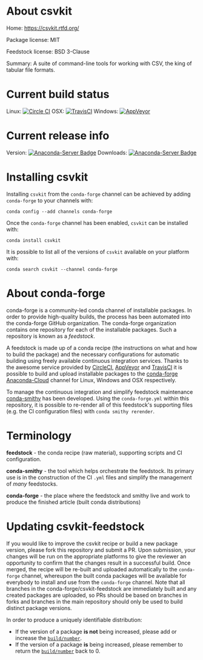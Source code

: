 About csvkit
============

Home: https://csvkit.rtfd.org/

Package license: MIT

Feedstock license: BSD 3-Clause

Summary: A suite of command-line tools for working with CSV, the king of tabular file formats.



Current build status
====================

Linux: [![Circle CI](https://circleci.com/gh/conda-forge/tmpwo32b6gf-feedstock.svg?style=shield)](https://circleci.com/gh/conda-forge/tmpwo32b6gf-feedstock)
OSX: [![TravisCI](https://travis-ci.org/conda-forge/tmpwo32b6gf-feedstock.svg?branch=master)](https://travis-ci.org/conda-forge/tmpwo32b6gf-feedstock)
Windows: [![AppVeyor](https://ci.appveyor.com/api/projects/status/github/conda-forge/tmpwo32b6gf-feedstock?svg=True)](https://ci.appveyor.com/project/conda-forge/tmpwo32b6gf-feedstock/branch/master)

Current release info
====================
Version: [![Anaconda-Server Badge](https://anaconda.org/conda-forge/csvkit/badges/version.svg)](https://anaconda.org/conda-forge/csvkit)
Downloads: [![Anaconda-Server Badge](https://anaconda.org/conda-forge/csvkit/badges/downloads.svg)](https://anaconda.org/conda-forge/csvkit)

Installing csvkit
=================

Installing `csvkit` from the `conda-forge` channel can be achieved by adding `conda-forge` to your channels with:

```
conda config --add channels conda-forge
```

Once the `conda-forge` channel has been enabled, `csvkit` can be installed with:

```
conda install csvkit
```

It is possible to list all of the versions of `csvkit` available on your platform with:

```
conda search csvkit --channel conda-forge
```


About conda-forge
=================

conda-forge is a community-led conda channel of installable packages.
In order to provide high-quality builds, the process has been automated into the
conda-forge GitHub organization. The conda-forge organization contains one repository
for each of the installable packages. Such a repository is known as a *feedstock*.

A feedstock is made up of a conda recipe (the instructions on what and how to build
the package) and the necessary configurations for automatic building using freely
available continuous integration services. Thanks to the awesome service provided by
[CircleCI](https://circleci.com/), [AppVeyor](http://www.appveyor.com/)
and [TravisCI](https://travis-ci.org/) it is possible to build and upload installable
packages to the [conda-forge](https://anaconda.org/conda-forge)
[Anaconda-Cloud](http://docs.anaconda.org/) channel for Linux, Windows and OSX respectively.

To manage the continuous integration and simplify feedstock maintenance
[conda-smithy](http://github.com/conda-forge/conda-smithy) has been developed.
Using the ``conda-forge.yml`` within this repository, it is possible to re-render all of
this feedstock's supporting files (e.g. the CI configuration files) with ``conda smithy rerender``.


Terminology
===========

**feedstock** - the conda recipe (raw material), supporting scripts and CI configuration.

**conda-smithy** - the tool which helps orchestrate the feedstock.
                   Its primary use is in the construction of the CI ``.yml`` files
                   and simplify the management of *many* feedstocks.

**conda-forge** - the place where the feedstock and smithy live and work to
                  produce the finished article (built conda distributions)


Updating csvkit-feedstock
=========================

If you would like to improve the csvkit recipe or build a new
package version, please fork this repository and submit a PR. Upon submission,
your changes will be run on the appropriate platforms to give the reviewer an
opportunity to confirm that the changes result in a successful build. Once
merged, the recipe will be re-built and uploaded automatically to the
`conda-forge` channel, whereupon the built conda packages will be available for
everybody to install and use from the `conda-forge` channel.
Note that all branches in the conda-forge/csvkit-feedstock are
immediately built and any created packages are uploaded, so PRs should be based
on branches in forks and branches in the main repository should only be used to
build distinct package versions.

In order to produce a uniquely identifiable distribution:
 * If the version of a package **is not** being increased, please add or increase
   the [``build/number``](http://conda.pydata.org/docs/building/meta-yaml.html#build-number-and-string).
 * If the version of a package **is** being increased, please remember to return
   the [``build/number``](http://conda.pydata.org/docs/building/meta-yaml.html#build-number-and-string)
   back to 0.
